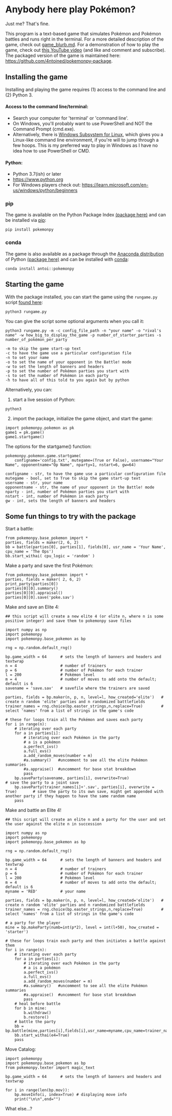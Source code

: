 # Anybody here play Pokémon?
Just me? That's fine.

This program is a text-based game that simulates Pokémon and Pokémon battles and runs right in the terminal.
For a more detailed description of the game, check out [game_blurb.md](https://github.com/4ntoined/pokemonpy/blob/master/documentation/game_blurb.md).
For a demonstration of how to play the game, check out [this YouTube video](https://youtu.be/0SFg-sSOZBY) (and like and comment and subscribe).
The packaged version of the game is maintained here: https://github.com/4ntoined/pokemonpy-package.

## Installing the game
Installing and playing the game requires (1) access to the command line and (2) Python 3.

#### Access to the command line/terminal:
   - Search your computer for 'terminal' or 'command line'.
   - On Windows, you'll probably want to use PowerShell and NOT the Command Prompt (cmd.exe).
   - Alternatively, there is [Windows Subsystem for Linux](https://learn.microsoft.com/en-us/windows/wsl/install), which gives you a Linux-like command line environment, if you're will to jump through a few hoops. This is my preferred way to play in Windows as I have no idea how to use PowerShell or CMD.
#### Python:
   - Python 3.7(ish) or later
   - https://www.python.org
   - For Windows players check out: https://learn.microsoft.com/en-us/windows/python/beginners

### pip
The game is available on the Python Package Index [(package here)](https://pypi.org/project/pokemonpy/) and can be installed via [pip](https://packaging.python.org/en/latest/tutorials/installing-packages/):

`pip install pokemonpy`

### conda
The game is also available as a package through the [Anaconda distribution](https://www.anaconda.com/data-science-platform) of Python [(package here)](https://anaconda.org/antoi/pokemonpy) and can be installed with [conda](https://conda.io/projects/conda/en/latest/user-guide/install/index.html):

`conda install antoi::pokemonpy`

## Starting the game
With the package installed, you can start the game using the `rungame.py` script [found here](https://github.com/4ntoined/pokemonpy-package/blob/d02cc526a1b903d4ffbf25067d265481353a8274/src/pokemonpy/scripts/rungame.py):

`python3 rungame.py`

You can give the script some optional arguments when you call it:

```
python3 rungame.py -m -c config_file_path -n "your name" -o "rival's name" -w how_big_to_display_the_game -p number_of_starter_parties -s number_of_pokémon_per_party

-m to skip the game start-up text
-c to have the game use a particular configuration file
-n to set your name
-o to set the name of your opponent in the Battle! mode
-w to set the length of banners and headers
-p to set the number of Pokémon parties you start with
-s to set the number of Pokémon in each party
-h to have all of this told to you again but by python
```

Alternatively, you can:

1. start a live session of Python:

```python3```

2. import the package, initialize the game object, and start the game:

```
import pokemonpy.pokemon as pk
game1 = pk.game()
game1.startgame()
```

The options for the startgame() function:

```
pokemonpy.pokemon.game.startgame(
    configname='config.txt', mutegame=(True or False), username="Your Name", opponentname="Op Name", nparty=1, nstart=6, gw=64)

configname - str, to have the game use a particular configuration file
mutegame - bool, set to True to skip the game start-up text
username - str, your name
opponentname - str, the name of your opponent in the Battle! mode
nparty - int, number of Pokémon parties you start with
nstart - int, number of Pokémon in each party
gw - int, sets the length of banners and headers
```

## Some fun things to try with the package

Start a battle:
```
from pokemonpy.base_pokemon import *
parties, fields = maker(2, 6, 2)
bb = battle(parties[0], parties[1], fields[0], usr_name = 'Your Name', cpu_name = 'The Ops')
bb.start_withai( cpu_logic = 'random' )
```

Make a party and save the first Pokémon: 
```
from pokemonpy.base_pokemon import *
parties, fields = maker( 2, 6, 2)
print_party(parties[0])
parties[0][0].summary()
parties[0][0].appraisal()
parties[0][0].save('poke.sav')
```

Make and save an Elite 4:
```
## this script will create a new elite 4 (or elite n, where n is some positive integer) and save them to pokemonpy save files

import numpy as np
import pokemonpy
import pokemonpy.base_pokemon as bp

rng = np.random.default_rng()

bp.game_width = 64      # sets the length of banners and headers and textwrap
n = 4                   # number of trainers
p = 6                   # number of Pokémon for each trainer
l = 200                 # Pokémon level
m = 4                   # number of moves to add onto the default; default is 6
savename = 'save.sav'   # savefile where the trainers are saved

parties, fields = bp.maker(n, p, n, level=l, how_created='elite')   # create n random 'elite' parties and n randomized battlefields
trainer_names = rng.choice(bp.easter_strings,n,replace=True)        # select 'names' from a list of strings in the game's code

# these for loops train all the Pokémon and saves each party
for i in range(n):
    # iterating over each party
    for a in parties[i]:
        # iterating over each Pokémon in the party
        # a is a pokémon
        a.perfect_ivs()
        a.full_evs()
        a.add_random_moves(number = m)
        #a.summary()   #uncomment to see all the elite Pokémon summaries
        #a.appraise()  #uncomment for base stat breakdown
        pass
    bp.saveParty(savename, parties[i], overwrite=True)                        # save the party to a joint save
    bp.saveParty(trainer_names[i]+'.sav', parties[i], overwrite = True)       # save the party to its own save, might get appended with another party if they happen to have the same random name
    pass
```

Make and battle an Elite 4!
```
## this script will create an elite n and a party for the user and set the user against the elite n in succession

import numpy as np
import pokemonpy
import pokemonpy.base_pokemon as bp

rng = np.random.default_rng()

bp.game_width = 64      # sets the length of banners and headers and textwrap
n = 4                   # number of trainers
p = 6                   # number of Pokémon for each trainer
l = 200                 # Pokémon level
m = 4                   # number of moves to add onto the default; default is 6
myname = 'RED'          # your name

parties, fields = bp.maker(n, p, n, level=l, how_created='elite')   # create n random 'elite' parties and n randomized battlefields
trainer_names = rng.choice(bp.easter_strings,n,replace=True)        # select 'names' from a list of strings in the game's code

# a party for the player
mine = bp.makeParty(numb=int(p*2), level = int(l+50), how_created = 'starter')

# these for loops train each party and then initiates a battle against them
for i in range(n):
    # iterating over each party
    for a in parties[i]:
        # iterating over each Pokémon in the party
        # a is a pokémon
        a.perfect_ivs()
        a.full_evs()
        a.add_random_moves(number = m)
        #a.summary()   #uncomment to see all the elite Pokémon summaries
        #a.appraise()  #uncomment for base stat breakdown
        pass
    # heal before battle
    for b in mine:
        b.withdraw()
        b.restore()
    # battle the party
    bb = bp.battle(mine,parties[i],fields[i],usr_name=myname,cpu_name=trainer_names[i])
    bb.start_withai(e4=True)
    pass
```

Move Catalog:
```
import pokemonpy
import pokemonpy.base_pokemon as bp
from pokemonpy.texter import magic_text

bp.game_width = 64      # sets the length of banners and headers and textwrap

for i in range(len(bp.mov)):
    bp.moveInfo(i, index=True) # displaying move info
    print("\n\n",end="")
```
What else...?
